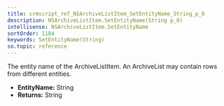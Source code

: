 ```yaml
---
title: crmscript_ref_NSArchiveListItem_SetEntityName_String_p_0
description: NSArchiveListItem.SetEntityName(String p_0)
intellisense: NSArchiveListItem.SetEntityName
sortOrder: 1184
keywords: SetEntityName(String)
so.topic: reference
---
```



The entity name of the ArchiveListItem. An ArchiveList may contain rows from different entities.



* **EntityName:** String
* **Returns:** String


